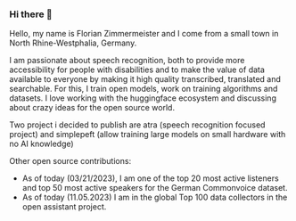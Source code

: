 ### Hi there 👋

Hello, my name is Florian Zimmermeister and I come from a small town in North Rhine-Westphalia, Germany.

I am passionate about speech recognition, both to provide more accessibility for people with disabilities and to make the value of data available to everyone by making it high quality transcribed, translated and searchable. For this, I train open models, work on training algorithms and datasets. 
I love working with the huggingface ecosystem and discussing about crazy ideas for the open source world.

Two project i decided to publish are atra (speech recognition focused project) and simplepeft (allow training large models on small hardware with no AI knowledge)

Other open source contributions:

 - As of today (03/21/2023), I am one of the top 20 most active listeners and top 50 most active speakers for the German Commonvoice dataset.
 - As of today (11.05.2023) I am in the global Top 100 data collectors in the open assistant project.


<!--
**flozi00/flozi00** is a ✨ _special_ ✨ repository because its `README.md` (this file) appears on your GitHub profile.

Here are some ideas to get you started:

- 🔭 I’m currently working on ...
- 🌱 I’m currently learning ...
- 👯 I’m looking to collaborate on ...
- 🤔 I’m looking for help with ...
- 💬 Ask me about ...
- 📫 How to reach me: ...
- 😄 Pronouns: ...
- ⚡ Fun fact: ...
-->
